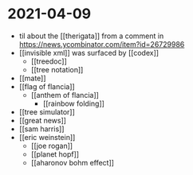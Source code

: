 # 2021-04-09

- til about the [[therigata]] from a comment in https://news.ycombinator.com/item?id=26729986
- [[invisible xml]] was surfaced by [[codex]]
  - [[treedoc]]
  - [[tree notation]]
- [[mate]]
- [[flag of flancia]]
  - [[anthem of flancia]]
    - [[rainbow folding]]
- [[tree simulator]]
- [[great news]]
- [[sam harris]]
- [[eric weinstein]]
  - [[joe rogan]]
  - [[planet hopf]]
  - [[aharonov bohm effect]]